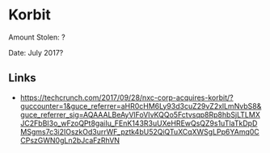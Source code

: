 # Korbit

Amount Stolen: ?

Date: July 2017?


## Links

- https://techcrunch.com/2017/09/28/nxc-corp-acquires-korbit/?guccounter=1&guce_referrer=aHR0cHM6Ly93d3cuZ29vZ2xlLmNvbS8&guce_referrer_sig=AQAAALBeAyVlFoVIvKQQo5Fctvsqp8Rp8hbSjLTLMXJC2FbBI3o_wFzoQPt8gaiIu_FEnK143R3uUXeHREwQsQZ9s1uTlaTkDpDMSgms7c3i2IOszkOd3urrWF_pztk4bU52QiQTuXCqXWSgLPp6YAmq0CCPszGWN0gLn2bJcaFzRhVN